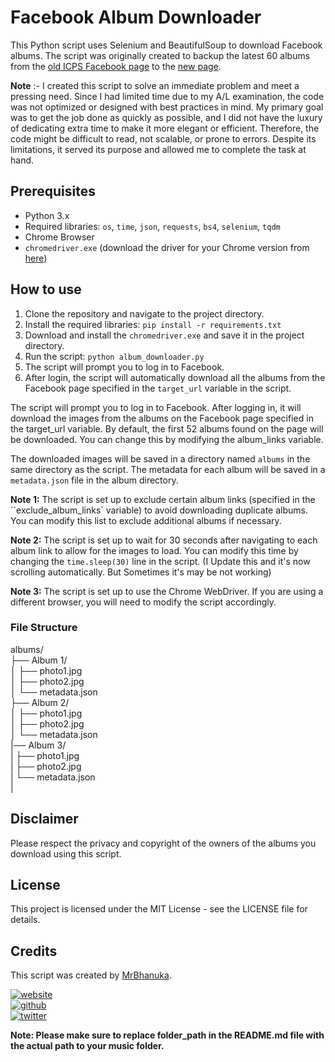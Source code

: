 # Facebook Album Downloader

This Python script uses Selenium and BeautifulSoup to download Facebook albums. The script was originally created to backup the latest 60 albums from the [old ICPS Facebook page](https://www.facebook.com/isipathanaphotography) to the [new page](https://www.facebook.com/profile.php?id=100092021438896).

**Note** :- I created this script to solve an immediate problem and meet a pressing need. Since I had limited time due to my A/L examination, the code was not optimized or designed with best practices in mind. My primary goal was to get the job done as quickly as possible, and I did not have the luxury of dedicating extra time to make it more elegant or efficient. Therefore, the code might be difficult to read, not scalable, or prone to errors. Despite its limitations, it served its purpose and allowed me to complete the task at hand.

## Prerequisites

- Python 3.x
- Required libraries: `os`, `time`, `json`, `requests`, `bs4`, `selenium`, `tqdm`
- Chrome Browser
- `chromedriver.exe` (download the driver for your Chrome version from [here](https://chromedriver.chromium.org/downloads))

## How to use

1. Clone the repository and navigate to the project directory.
2. Install the required libraries: `pip install -r requirements.txt`
3. Download and install the `chromedriver.exe` and save it in the project directory.
4. Run the script: `python album_downloader.py`
5. The script will prompt you to log in to Facebook.
6. After login, the script will automatically download all the albums from the Facebook page specified in the `target_url` variable in the script.

The script will prompt you to log in to Facebook. After logging in, it will download the images from the albums on the Facebook page specified in the target_url variable. By default, the first 52 albums found on the page will be downloaded. You can change this by modifying the album_links variable.

The downloaded images will be saved in a directory named `albums` in the same directory as the script. The metadata for each album will be saved in a `metadata.json` file in the album directory.

**Note 1:** The script is set up to exclude certain album links (specified in the ``exclude_album_links` variable) to avoid downloading duplicate albums. You can modify this list to exclude additional albums if necessary.

**Note 2:** The script is set up to wait for 30 seconds after navigating to each album link to allow for the images to load. You can modify this time by changing the `time.sleep(30)` line in the script. (I Update this and it's now scrolling automatically. But Sometimes it's may be not working)

**Note 3:** The script is set up to use the Chrome WebDriver. If you are using a different browser, you will need to modify the script accordingly.

### **File Structure**

albums/ <br />
├── Album 1/ <br />
│ ├── photo1.jpg <br />
│ ├── photo2.jpg <br />
│ └── metadata.json <br />
├── Album 2/ <br />
│ ├── photo1.jpg <br />
│ ├── photo2.jpg <br />
│ └── metadata.json <br />
|── Album 3/ <br />
| ├── photo1.jpg <br />
| ├── photo2.jpg <br />
| └── metadata.json <br />
| <br />

## Disclaimer

Please respect the privacy and copyright of the owners of the albums you download using this script.

## License

This project is licensed under the MIT License - see the LICENSE file for details.

## Credits

This script was created by [MrBhanuka](https://github.com/mrbhanukab).

[![website](https://img.shields.io/badge/Github%20Page-mrbhanukab.github.io-lightgrey?style=for-the-badge&logo=GitHubr&logoColor=white)](https://mrbhanukab.github.io/) <br>
[![github](https://img.shields.io/badge/Github-mrbhanukab-%23333?style=for-the-badge&logo=GitHub&logoColor=white)](https://github.com/mrbhanukab) <br>
[![twitter](https://img.shields.io/badge/Twitter-mrbhanuka-%2300acee?style=for-the-badge&logo=Twitter&logoColor=white)](https://twitter.com/mrbhanuka)

**Note: Please make sure to replace folder_path in the README.md file with the actual path to your music folder.**

